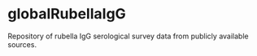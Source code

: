 # globalRubellaIgG
Repository of rubella IgG serological survey data from publicly available sources.
